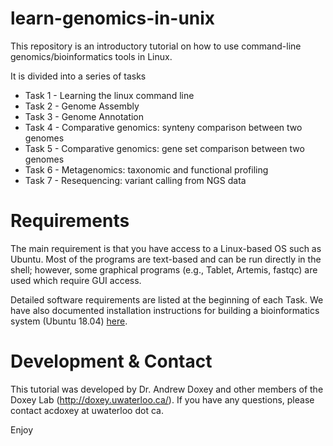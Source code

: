 # learn-genomics-in-unix

This repository is an introductory tutorial on how to use command-line genomics/bioinformatics tools in Linux.

It is divided into a series of tasks

  * Task 1 - Learning the linux command line
  * Task 2 - Genome Assembly
  * Task 3 - Genome Annotation
  * Task 4 - Comparative genomics: synteny comparison between two genomes
  * Task 5 - Comparative genomics: gene set comparison between two genomes
  * Task 6 - Metagenomics: taxonomic and functional profiling
  * Task 7 - Resequencing: variant calling from NGS data
  
# Requirements

The main requirement is that you have access to a Linux-based OS such as Ubuntu.
Most of the programs are text-based and can be run directly in the shell; however, some graphical programs (e.g., Tablet, Artemis, fastqc) are used which require GUI access.

Detailed software requirements are listed at the beginning of each Task.
We have also documented installation instructions for building a bioinformatics system (Ubuntu 18.04) [here](https://github.com/doxeylab/learn-genomics-in-unix/blob/master/VMbuild.README).
 
# Development & Contact

This tutorial was developed by Dr. Andrew Doxey and other members of the Doxey Lab (http://doxey.uwaterloo.ca/).
If you have any questions, please contact acdoxey at uwaterloo dot ca.

Enjoy
